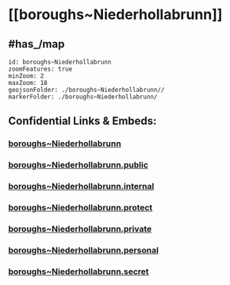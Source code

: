 # [[boroughs~Niederhollabrunn]] 


## #has_/map  



```leaflet
id: boroughs~Niederhollabrunn
zoomFeatures: true 
minZoom: 2 
maxZoom: 18
geojsonFolder: ./boroughs~Niederhollabrunn//
markerFolder: ./boroughs~Niederhollabrunn/
```


## Confidential Links & Embeds: 

### [boroughs~Niederhollabrunn](/_Standards/Earth/Continent/Europe/Europe~Central/Austria/Austrias_States/Niederösterreich/counties~NÖ/Korneuburg/cities~Korneuburg/Niederhollabrunn/boroughs~Niederhollabrunn.md) 

### [boroughs~Niederhollabrunn.public](/_public/Earth/Continent/Europe/Europe~Central/Austria/Austrias_States/Niederösterreich/counties~NÖ/Korneuburg/cities~Korneuburg/Niederhollabrunn/boroughs~Niederhollabrunn.public.md) 

### [boroughs~Niederhollabrunn.internal](/_internal/Earth/Continent/Europe/Europe~Central/Austria/Austrias_States/Niederösterreich/counties~NÖ/Korneuburg/cities~Korneuburg/Niederhollabrunn/boroughs~Niederhollabrunn.internal.md) 

### [boroughs~Niederhollabrunn.protect](/_protect/Earth/Continent/Europe/Europe~Central/Austria/Austrias_States/Niederösterreich/counties~NÖ/Korneuburg/cities~Korneuburg/Niederhollabrunn/boroughs~Niederhollabrunn.protect.md) 

### [boroughs~Niederhollabrunn.private](/_private/Earth/Continent/Europe/Europe~Central/Austria/Austrias_States/Niederösterreich/counties~NÖ/Korneuburg/cities~Korneuburg/Niederhollabrunn/boroughs~Niederhollabrunn.private.md) 

### [boroughs~Niederhollabrunn.personal](/_personal/Earth/Continent/Europe/Europe~Central/Austria/Austrias_States/Niederösterreich/counties~NÖ/Korneuburg/cities~Korneuburg/Niederhollabrunn/boroughs~Niederhollabrunn.personal.md) 

### [boroughs~Niederhollabrunn.secret](/_secret/Earth/Continent/Europe/Europe~Central/Austria/Austrias_States/Niederösterreich/counties~NÖ/Korneuburg/cities~Korneuburg/Niederhollabrunn/boroughs~Niederhollabrunn.secret.md)

